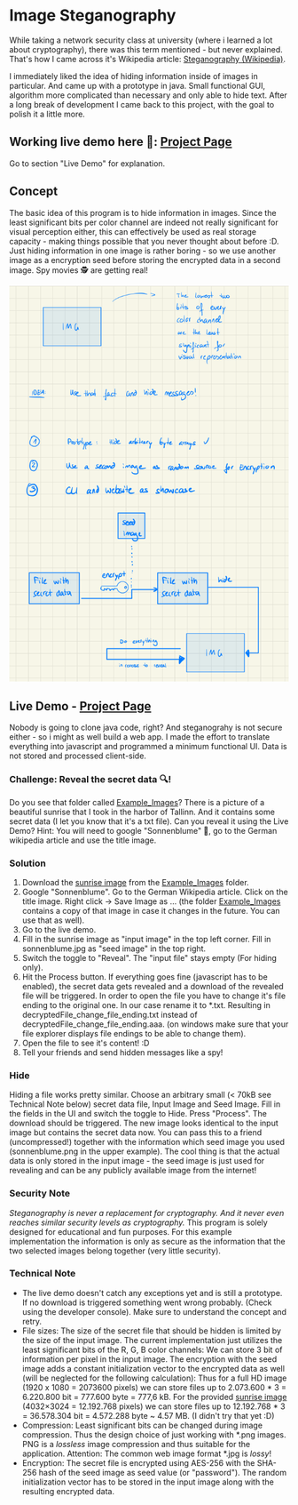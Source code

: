 # Image Steganography

While taking a network security class at university (where i learned a lot about cryptography), there was this term mentioned - but never explained. That's how I came across it's Wikipedia article: [Steganography (Wikipedia)](https://en.wikipedia.org/wiki/Steganography).

I immediately liked the idea of hiding information inside of images in particular. And came up with a prototype in java. Small functional GUI, algorithm more complicated than necessary and only able to hide text. After a long break of development I came back to this project, with the goal to polish it a little more.

## Working live demo here 🚀: [Project Page](https://jthyroff.github.io/ImgSteg/)

Go to section "Live Demo" for explanation.

## Concept

The basic idea of this program is to hide information in images. Since the least significant bits per color channel are indeed not really significant for visual perception either, this can effectively be used as real storage capacity - making things possible that you never thought about before :D. Just hiding information in one image is rather boring - so we use another image as a encryption seed before storing the encrypted data in a second image. Spy movies 🕵️ are getting real! 

![concept](concept.png)

## Live Demo - [Project Page](https://jthyroff.github.io/ImgSteg/)

Nobody is going to clone java code, right? And steganograhy is not secure either - so i might as well build a web app. I made the effort to translate everything into javascript and programmed a minimum functional UI. Data is not stored and processed client-side.

### Challenge: Reveal the secret data 🔍! 

Do you see that folder called [Example_Images](./Example_Images/)? There is a picture of a beautiful sunrise that I took in the harbor of Tallinn. And it contains some secret data (I let you know that it's a txt file). Can you reveal it using the Live Demo? Hint: You will need to google "Sonnenblume" 🌻, go to the German wikipedia article and use the title image.

### Solution

1) Download the [sunrise image](./Example_Images/img_containing_secret_data.png) from the [Example_Images](./Example_Images/) folder.
2) Google "Sonnenblume". Go to the German Wikipedia article. Click on the title image. Right click -> Save Image as ...
(the folder [Example_Images](./Example_Images/) contains a copy of that image in case it changes in the future. You can use that as well).
3) Go to the live demo.
4) Fill in the sunrise image as "input image" in the top left corner. Fill in sonnenblume.jpg as "seed image" in the top right.
5) Switch the toggle to "Reveal". The "input file" stays empty (For hiding only).
6) Hit the Process button. If everything goes fine (javascript has to be enabled), the secret data gets revealed and a download of the revealed file will be triggered. In order to open the file you have to change it's file ending to the original one. In our case rename it to *.txt. Resulting in decryptedFile_change_file_ending.txt instead of decryptedFile_change_file_ending.aaa. (on windows make sure that your file explorer displays file endings to be able to change them).
7) Open the file to see it's content! :D
8) Tell your friends and send hidden messages like a spy!

### Hide

Hiding a file works pretty similar. Choose an arbitrary small (< 70kB see Technical Note below) secret data file, Input Image and Seed Image. Fill in the fields in the UI and switch the toggle to Hide. Press "Process". The download should be triggered. The new image looks identical to the input image but contains the secret data now. You can pass this to a friend (uncompressed!) together with the information which seed image you used (sonnenblume.png in the upper example). The cool thing is that the actual data is only stored in the input image - the seed image is just used for revealing and can be any publicly available image from the internet!

### Security Note

*Steganography is never a replacement for cryptography. And it never even reaches similar security levels as cryptography.* This program is solely designed for educational and fun purposes. For this example implementation the information is only as secure as the information that the two selected images belong together (very little security).

### Technical Note

- The live demo doesn't catch any exceptions yet and is still a prototype. If no download is triggered something went wrong probably. (Check using the developer console). Make sure to understand the concept and retry.
- File sizes: The size of the secret file that should be hidden is limited by the size of the input image. The current implementation just utilizes the least significant bits of the R, G, B color channels: We can store 3 bit of information per pixel in the input image. The encryption with the seed image adds a constant initialization vector to the encrypted data as well (will be neglected for the following calculation): Thus for a full HD image (1920 x 1080 = 2073600 pixels) we can store files up to 2.073.600 \* 3 = 6.220.800 bit = 777.600 byte = 777,6 kB. For the provided [sunrise image](./Example_Images/img_containing_secret_data.png) (4032×3024 = 12.192.768 pixels) we can store files up to 12.192.768 \* 3 = 36.578.304 bit = 4.572.288 byte ~ 4.57 MB. (I didn't try that yet :D)
- Compression: Least significant bits can be changed during image compression. Thus the design choice of just working with \*.png images. PNG is a *lossless* image compression and thus suitable for the application. Attention: The common web image format \*.jpg is *lossy*!
- Encryption: The secret file is encrypted using AES-256 with the SHA-256 hash of the seed image as seed value (or "password"). The random initialization vector has to be stored in the input image along with the resulting encrypted data.
